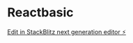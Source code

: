 # Reactbasic

[Edit in StackBlitz next generation editor ⚡️](https://stackblitz.com/~/github.com/SamMsdRoy/Reactbasic)